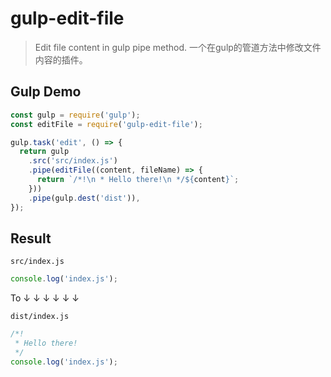# gulp-edit-file

> Edit file content in gulp pipe method.
> 一个在gulp的管道方法中修改文件内容的插件。

## Gulp Demo
```js
const gulp = require('gulp');
const editFile = require('gulp-edit-file');

gulp.task('edit', () => {
  return gulp
    .src('src/index.js')
    .pipe(editFile((content, fileName) => {
      return `/*!\n * Hello there!\n */${content}`;
    }))
    .pipe(gulp.dest('dist')),
});
```

## Result
`src/index.js`
```js
console.log('index.js');
```
To ↓ ↓ ↓ ↓ ↓ ↓

`dist/index.js`
```js
/*!
 * Hello there!
 */
console.log('index.js');
```